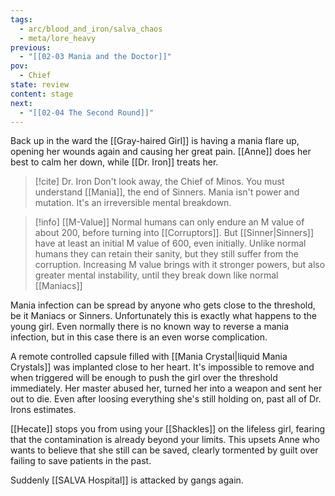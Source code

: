 ```yaml
---
tags:
  - arc/blood_and_iron/salva_chaos
  - meta/lore_heavy
previous:
  - "[[02-03 Mania and the Doctor]]"
pov:
  - Chief
state: review
content: stage
next:
  - "[[02-04 The Second Round]]"
---
```

Back up in the ward the [[Gray-haired Girl]] is having a mania flare up, opening her wounds again and causing her great pain. [[Anne]] does her best to calm her down, while [[Dr. Iron]] treats her.

>[!cite] Dr. Iron
>Don't look away, the Chief of Minos. You must understand [[Mania]], the end of Sinners.
>Mania isn't power and mutation. It's an irreversible mental breakdown.

>[!info] [[M-Value]]
Normal humans can only endure an M value of about 200, before turning into [[Corruptors]]. But [[Sinner|Sinners]] have at least an initial M value of 600, even initially. Unlike normal humans they can retain their sanity, but they still suffer from the corruption. Increasing M value brings with it stronger powers, but also greater mental instability, until they break down like normal [[Maniacs]]

Mania infection can be spread by anyone who gets close to the threshold, be it Maniacs or Sinners. Unfortunately this is exactly what happens to the young girl. Even normally there is no known way to reverse a mania infection, but in this case there is an even worse complication.

A remote controlled capsule filled with [[Mania Crystal|liquid Mania Crystals]] was implanted close to her heart. It's impossible to remove and when triggered will be enough to push the girl over the threshold immediately. Her master abused her, turned her into a weapon and sent her out to die. Even after loosing everything she's still holding on, past all of Dr. Irons estimates. 

[[Hecate]] stops you from using your [[Shackles]] on the lifeless girl, fearing that the contamination is already beyond your limits. This upsets Anne who wants to believe that she still can be saved, clearly tormented by guilt over failing to save patients in the past.

Suddenly [[SALVA Hospital]] is attacked by gangs again.




